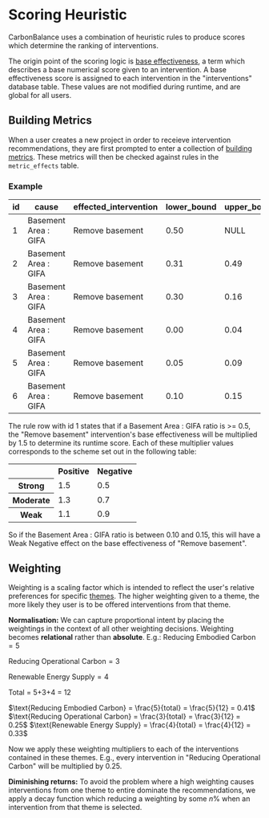 # Scoring Heuristic

CarbonBalance uses a combination of heuristic rules to produce scores which determine the ranking of interventions.

The origin point of the scoring logic is [base effectiveness](../architecture/philosophy.md#base-effectiveness), a term which describes a base numerical score given to an intervention. A base effectiveness score is assigned to each intervention in the "interventions" database table. These values are not modified during runtime, and are global for all users.

## Building Metrics

When a user creates a new project in order to receieve intervention recommendations, they are first prompted to enter a collection of [building metrics](../architecture/philosophy.md#building-metrics). These metrics will then be checked against rules in the `metric_effects` table.

### Example

| id  | cause                           | effected_intervention            | lower_bound | upper_bound | multiplier |
|-----|---------------------------------|----------------------------------|-------------|-------------|------------|
| 1   | Basement Area : GIFA            | Remove basement                  | 0.50        | NULL        | 1.5        |
| 2   | Basement Area : GIFA            | Remove basement                  | 0.31        | 0.49        | 1.3        |
| 3   | Basement Area : GIFA            | Remove basement                  | 0.30        | 0.16        | 1.1        |
| 4   | Basement Area : GIFA            | Remove basement                  | 0.00        | 0.04        | 0.5        |
| 5   | Basement Area : GIFA            | Remove basement                  | 0.05        | 0.09        | 0.7        |
| 6   | Basement Area : GIFA            | Remove basement                  | 0.10        | 0.15        | 0.9        |

The rule row with id 1 states that if a Basement Area : GIFA ratio is >= 0.5, the "Remove basement" intervention's base effectiveness will be multiplied by 1.5 to determine its runtime score. Each of these multiplier values corresponds to the scheme set out in the following table:
<table>
  <tr>
    <th></th><th>Positive</th><th>Negative</th>
  </tr>
  <tr>
    <th>Strong</th><td>1.5</td><td>0.5</td>
  </tr>
  <tr>
    <th>Moderate</th><td>1.3</td><td>0.7</td>
  </tr>
  <tr>
    <th>Weak</th><td>1.1</td><td>0.9</td>
  </tr>
</table>

So if the Basement Area : GIFA ratio is between 0.10 and 0.15, this will have a Weak Negative effect on the base effectiveness of "Remove basement".


## Weighting

Weighting is a scaling factor which is intended to reflect the user's relative preferences for specific [themes](../architecture/philosophy.md#themes). The higher weighting given to a theme, the more likely they user is to be offered interventions from that theme.

**Normalisation:**
We can capture proportional intent by placing the weightings in the context of all other weighting decisions. Weighting becomes **relational** rather than **absolute**.
E.g.:
$\text{Reducing Embodied Carbon} = 5$

$\text{Reducing Operational Carbon} = 3$

$\text{Renewable Energy Supply} = 4$

$\text{Total = 5+3+4 = 12}$

$\text{Reducing Embodied Carbon} = \frac{5}{total} = \frac{5}{12} = 0.41$
$\text{Reducing Operational Carbon} = \frac{3}{total} = \frac{3}{12} = 0.25$
$\text{Renewable Energy Supply} = \frac{4}{total} = \frac{4}{12} = 0.33$

Now we apply these weighting multipliers to each of the interventions contained in these themes. E.g., every intervention in "Reducing Operational Carbon" will be multiplied by $0.25$.

**Diminishing returns:**
To avoid the problem where a high weighting causes interventions from one theme to entire dominate the recommendations, we apply a decay function which reducing a weighting by some $n\%$ when an intervention from that theme is selected.